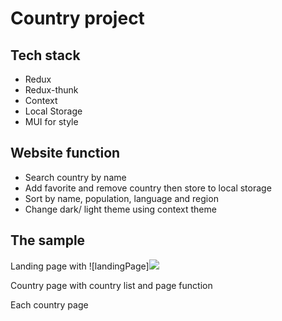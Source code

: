 # Country project

## Tech stack

- Redux
- Redux-thunk
- Context
- Local Storage
- MUI for style

## Website function

- Search country by name
- Add favorite and remove country then store to local storage
- Sort by name, population, language and region
- Change dark/ light theme using context theme

## The sample

Landing page with
![landingPage]<img src = "images/landingPage.png">

Country page with country list and page function

Each country page
